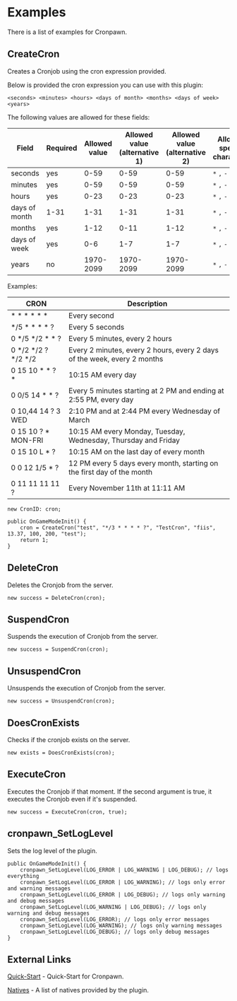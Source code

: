 # Examples

There is a list of examples for Cronpawn.

## CreateCron

Creates a Cronjob using the cron expression provided.

Below is provided the cron expression you can use with this plugin:

```
<seconds> <minutes> <hours> <days of month> <months> <days of week> <years>
```

The following values are allowed for these fields:

| Field | Required | Allowed value | Allowed value (alternative 1) | Allowed value (alternative 2) | Allowed special characters |
| --- | --- | --- | --- | --- | --- |
| seconds | yes | 0-59 | 0-59 | 0-59 | `*` `,` `-` |
| minutes | yes | 0-59 | 0-59 | 0-59 | `*` `,` `-` |
| hours | yes | 0-23 | 0-23 | 0-23 | `*` `,` `-` |
| days of month | 1-31 | 1-31 | 1-31 | 1-31 | `*` `,` `-` `?` `L` `W` |
| months | yes | 1-12 | 0-11 | 1-12 | `*` `,` `-` |
| days of week | yes | 0-6 | 1-7 | 1-7 | `*` `,` `-` `?` `L` `#` |
| years | no | 1970-2099 | 1970-2099 | 1970-2099 | `*` `,` `-` |

Examples: 

| CRON | Description |
| --- | --- |
| * * * * * * | Every second |
| \*/5 * * * * ? | Every 5 seconds |
| 0 \*/5 \*/2 * * ? | Every 5 minutes, every 2 hours |
| 0 \*/2 \*/2 ? \*/2 */2 | Every 2 minutes, every 2 hours, every 2 days of the week, every 2 months |
| 0 15 10 * * ? * | 10:15 AM every day |
| 0 0/5 14 * * ? | Every 5 minutes starting at 2 PM and ending at 2:55 PM, every day |
| 0 10,44 14 ? 3 WED | 2:10 PM and at 2:44 PM every Wednesday of March |
| 0 15 10 ? * MON-FRI | 10:15 AM every Monday, Tuesday, Wednesday, Thursday and Friday |
| 0 15 10 L * ? | 10:15 AM on the last day of every month |
| 0 0 12 1/5 * ? | 12 PM every 5 days every month, starting on the first day of the month |
| 0 11 11 11 11 ? | Every November 11th at 11:11 AM |

```pawn
new CronID: cron;

public OnGameModeInit() {
	cron = CreateCron("test", "*/3 * * * * ?", "TestCron", "fiis", 13.37, 100, 200, "test");
	return 1;
}
```

## DeleteCron

Deletes the Cronjob from the server.

```pawn
new success = DeleteCron(cron);
```

## SuspendCron

Suspends the execution of Cronjob from the server.

```pawn
new success = SuspendCron(cron);
```

## UnsuspendCron

Unsuspends the execution of Cronjob from the server.

```pawn
new success = UnsuspendCron(cron);
```

## DoesCronExists

Checks if the cronjob exists on the server.

```pawn
new exists = DoesCronExists(cron);
```

## ExecuteCron

Executes the Cronjob if that moment. If the second argument is true, it executes the Cronjob even if it's suspended.

```pawn
new success = ExecuteCron(cron, true);
```

## cronpawn_SetLogLevel

Sets the log level of the plugin.

```pawn
public OnGameModeInit() {
	cronpawn_SetLogLevel(LOG_ERROR | LOG_WARNING | LOG_DEBUG); // logs everything
	cronpawn_SetLogLevel(LOG_ERROR | LOG_WARNING); // logs only error and warning messages
	cronpawn_SetLogLevel(LOG_ERROR | LOG_DEBUG); // logs only warning and debug messages
	cronpawn_SetLogLevel(LOG_WARNING | LOG_DEBUG); // logs only warning and debug messages
	cronpawn_SetLogLevel(LOG_ERROR); // logs only error messages
	cronpawn_SetLogLevel(LOG_WARNING); // logs only warning messages
	cronpawn_SetLogLevel(LOG_DEBUG); // logs only debug messages
}
```

## External Links

[Quick-Start](https://github.com/skuzzis/cronpawn/blob/master/pages/quick_start.md) - Quick-Start for Cronpawn.

[Natives](https://github.com/skuzzis/cronpawn/blob/master/pages/natives.md) - A list of natives provided by the plugin.
